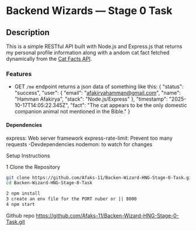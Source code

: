 # Backend Wizards — Stage 0 Task

## Description

This is a simple RESTful API built with Node.js and Express.js that returns my personal profile information along with a andom cat fact fetched dynamically from the [Cat Facts API](https://catfact.ninja/fact).

### Features

- GET `/me` endpoint returns a json data of something like this:
  {
  "status": "success",
  "user": {
  "email": "afakiryahamman@gmail.com",
  "name": "Hamman Afakirya",
  "stack": "Node.js/Express"
  },
  "timestamp": "2025-10-17T14:05:22.345Z",
  "fact": "The cat appears to be the only domestic companion animal not mentioned in the Bible."
  }

#### Dependencies

express: Web server framework
express-rate-limit: Prevent too many requests
-Devdependencies
nodemon: to watch for changes

Setup Instructions

1 Clone the Repository

```bash
git clone https://github.com/Afaks-11/Backen-Wizard-HNG-Stage-0-Task.git
cd Backen-Wizard-HNG-Stage-0-Task

2 npm install
3 create an env file for the PORT nuber or || 8000
4 npm start
```

Github repo 
https://github.com/Afaks-11/Backen-Wizard-HNG-Stage-0-Task.git

